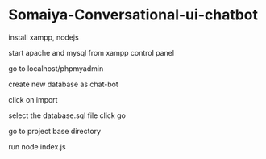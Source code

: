 # Somaiya-Conversational-ui-chatbot

install xampp, nodejs

start apache and mysql from xampp control panel

go to localhost/phpmyadmin

create new database as chat-bot

click on import

select the database.sql file
click go

go to project base directory

run node index.js


